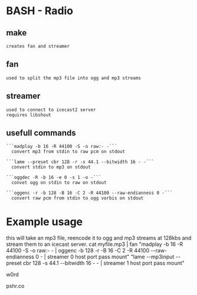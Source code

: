 # BASH - Radio

## make 
    creates fan and streamer

## fan 
    used to split the mp3 file into ogg and mp3 streams

## streamer
    used to connect to icecast2 server
    requires libshout

## usefull commands
    ```madplay -b 16 -R 44100 -S -o raw:- -```
      convert mp3 from stdin to raw pcm on stdout

    ```lame --preset cbr 128 -r -s 44.1 --bitwidth 16 - -```
      convert stdin to mp3 on stdout

    ```oggdec -R -b 16 -e 0 -s 1 -o -```
      convet ogg on stdin to raw on stdout

    ```oggenc -r -b 128 -B 16 -C 2 -R 44100 --raw-endianness 0 -```
      convert raw pcm from stdin to ogg vorbis on stdout

    
# Example usage

  this will take an mp3 file, reencode it to ogg and mp3 
  streams at 128kbs and stream them to an icecast server. 
  cat myfile.mp3 | 
  fan "madplay -b 16 -R 44100 -S -o raw:- - 
       | oggenc -b 128 -r -B 16 -C 2 -R 44100 --raw-endianness 0 - 
       | streamer 0 host port pass mount" 
      "lame --mp3input --preset cbr 128 -s 44.1 --bitwidth 16 - - 
       | streamer 1 host port pass mount"

w0rd

  pshr.co

